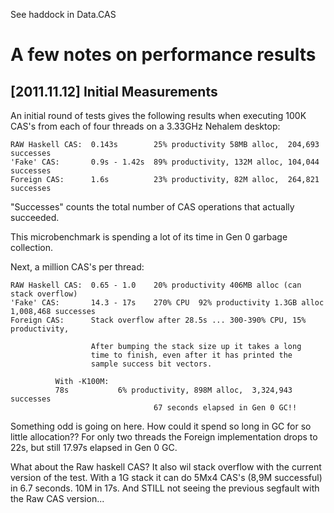 See haddock in Data.CAS


A few notes on performance results
==================================


[2011.11.12] Initial Measurements
---------------------------------

  An initial round of tests gives the following results when executing
  100K CAS's from each of four threads on a 3.33GHz Nehalem desktop:

    RAW Haskell CAS:  0.143s        25% productivity 58MB alloc,  204,693 successes
    'Fake' CAS:       0.9s - 1.42s  89% productivity, 132M alloc, 104,044 successes
    Foreign CAS:      1.6s          23% productivity, 82M alloc,  264,821 successes

  "Successes" counts the total number of CAS operations that actually
  succeeded.

  This microbenchmark is spending a lot of its time in Gen 0 garbage collection.

  Next, a million CAS's per thread:

    RAW Haskell CAS:  0.65 - 1.0    20% productivity 406MB alloc (can stack overflow)
    'Fake' CAS:       14.3 - 17s    270% CPU  92% productivity 1.3GB alloc  1,008,468 successes
    Foreign CAS:      Stack overflow after 28.5s ... 300-390% CPU, 15% productivity, 

                      After bumping the stack size up it takes a long
                      time to finish, even after it has printed the
                      sample success bit vectors.
		      
		      With -K100M:
		      78s           6% productivity, 898M alloc,  3,324,943 successes
                                    67 seconds elapsed in Gen 0 GC!!

  Something odd is going on here.  How could it spend so long in GC
  for so little allocation??  For only two threads the Foreign
  implementation drops to 22s, but still 17.97s elapsed in Gen 0 GC.
  
  What about the Raw haskell CAS?  It also wil stack overflow with the
  current version of the test.  With a 1G stack it can do 5Mx4 CAS's
  (8,9M successful) in 6.7 seconds.  10M in 17s.  And STILL not seeing
  the previous segfault with the Raw CAS version...
  
  
  
  




